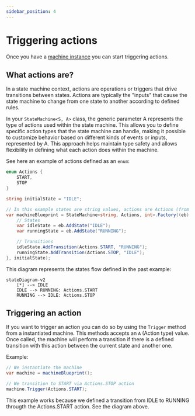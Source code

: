 ```yaml
---
sidebar_position: 4
---
```


# Triggering actions

Once you have a [machine instance](./instantiating-machines.md) you can start triggering actions.

## What actions are?

In a state machine context, actions are operations or triggers that drive transitions between states. Actions are typically the "inputs" that cause the state machine to change from one state to another according to defined rules.

In your `StateMachine<S, A>` class, the generic parameter A represents the type of actions used within the state machine. This allows you to define specific action types that the state machine can handle, making it possible to customize behavior based on different kinds of events or inputs, represented by A. This approach helps maintain type safety and allows flexibility in defining what each action does within the machine.

See here an example of actions defined as an `enum`:

```csharp
enum Actions {
    START,
    STOP
}

string initialState = "IDLE";

// In this example states are string values, actions are Actions (from the enum defined above) and the context is an integer (int) value
var machineBlueprint = StateMachine<string, Actions, int>.Factory((eb) => {
    // States
    var idleState = eb.AddState("IDLE");
    var runningState = eb.AddState("RUNNING");

    // Transitions
    idleState.AddTransition(Actions.START, "RUNNING");
    runningState.AddTransition(Actions.STOP, "IDLE");
}, initialState);
```

This diagram represents the states flow defined in the past example:

<div style={{ textAlign: "center" }}>

```mermaid
stateDiagram-v2
    [*] --> IDLE
    IDLE --> RUNNING: Actions.START
    RUNNING --> IDLE: Actions.STOP
```

</div>

## Triggering an action

If you want to trigger an action you can do so by using the `Trigger` method from a instantiated machine. This methods accepts an `A` (Action type) value. Once called, the machine will perform a transition if there is a defined transition with this action between the current state and another one.

Example:

```csharp
// We instantiate the machine
var machine = machineBlueprint();

// We transition to START via Actions.STOP action
machine.Trigger(Actions.START);
```

This example works because we defined a transition from IDLE to RUNNING througth the Actions.START action. See the diagram above.
